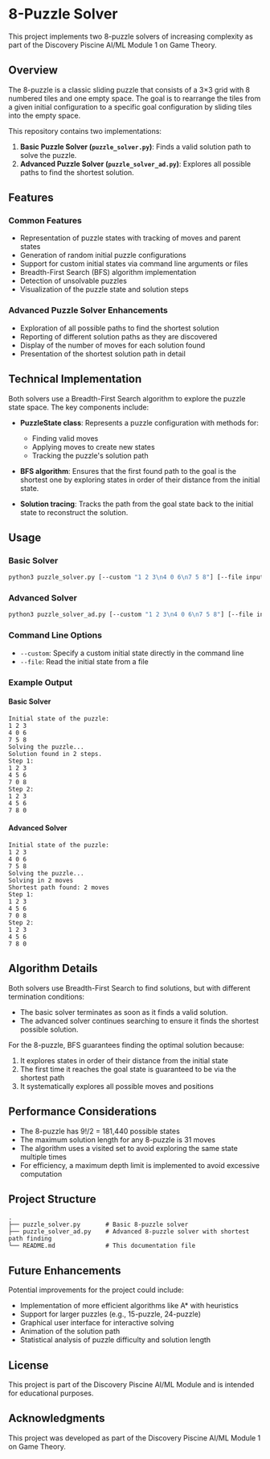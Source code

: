 # 8-Puzzle Solver

This project implements two 8-puzzle solvers of increasing complexity as part of the Discovery Piscine AI/ML Module 1 on Game Theory.

## Overview

The 8-puzzle is a classic sliding puzzle that consists of a 3×3 grid with 8 numbered tiles and one empty space. The goal is to rearrange the tiles from a given initial configuration to a specific goal configuration by sliding tiles into the empty space.

This repository contains two implementations:

1. **Basic Puzzle Solver (`puzzle_solver.py`)**: Finds a valid solution path to solve the puzzle.
2. **Advanced Puzzle Solver (`puzzle_solver_ad.py`)**: Explores all possible paths to find the shortest solution.

## Features

### Common Features

- Representation of puzzle states with tracking of moves and parent states
- Generation of random initial puzzle configurations
- Support for custom initial states via command line arguments or files
- Breadth-First Search (BFS) algorithm implementation
- Detection of unsolvable puzzles
- Visualization of the puzzle state and solution steps

### Advanced Puzzle Solver Enhancements

- Exploration of all possible paths to find the shortest solution
- Reporting of different solution paths as they are discovered
- Display of the number of moves for each solution found
- Presentation of the shortest solution path in detail

## Technical Implementation

Both solvers use a Breadth-First Search algorithm to explore the puzzle state space. The key components include:

- **PuzzleState class**: Represents a puzzle configuration with methods for:
  - Finding valid moves
  - Applying moves to create new states
  - Tracking the puzzle's solution path

- **BFS algorithm**: Ensures that the first found path to the goal is the shortest one by exploring states in order of their distance from the initial state.

- **Solution tracing**: Tracks the path from the goal state back to the initial state to reconstruct the solution.

## Usage

### Basic Solver

```bash
python3 puzzle_solver.py [--custom "1 2 3\n4 0 6\n7 5 8"] [--file input.txt]
```

### Advanced Solver

```bash
python3 puzzle_solver_ad.py [--custom "1 2 3\n4 0 6\n7 5 8"] [--file input.txt]
```

### Command Line Options

- `--custom`: Specify a custom initial state directly in the command line
- `--file`: Read the initial state from a file

### Example Output

#### Basic Solver

```
Initial state of the puzzle:
1 2 3
4 0 6
7 5 8
Solving the puzzle...
Solution found in 2 steps.
Step 1:
1 2 3
4 5 6
7 0 8
Step 2:
1 2 3
4 5 6
7 8 0
```

#### Advanced Solver

```
Initial state of the puzzle:
1 2 3
4 0 6
7 5 8
Solving the puzzle...
Solving in 2 moves
Shortest path found: 2 moves
Step 1:
1 2 3
4 5 6
7 0 8
Step 2:
1 2 3
4 5 6
7 8 0
```

## Algorithm Details

Both solvers use Breadth-First Search to find solutions, but with different termination conditions:

- The basic solver terminates as soon as it finds a valid solution.
- The advanced solver continues searching to ensure it finds the shortest possible solution.

For the 8-puzzle, BFS guarantees finding the optimal solution because:
1. It explores states in order of their distance from the initial state
2. The first time it reaches the goal state is guaranteed to be via the shortest path
3. It systematically explores all possible moves and positions

## Performance Considerations

- The 8-puzzle has 9!/2 = 181,440 possible states
- The maximum solution length for any 8-puzzle is 31 moves
- The algorithm uses a visited set to avoid exploring the same state multiple times
- For efficiency, a maximum depth limit is implemented to avoid excessive computation

## Project Structure

```
.
├── puzzle_solver.py       # Basic 8-puzzle solver
├── puzzle_solver_ad.py    # Advanced 8-puzzle solver with shortest path finding
└── README.md              # This documentation file
```

## Future Enhancements

Potential improvements for the project could include:

- Implementation of more efficient algorithms like A* with heuristics
- Support for larger puzzles (e.g., 15-puzzle, 24-puzzle)
- Graphical user interface for interactive solving
- Animation of the solution path
- Statistical analysis of puzzle difficulty and solution length

## License

This project is part of the Discovery Piscine AI/ML Module and is intended for educational purposes.

## Acknowledgments

This project was developed as part of the Discovery Piscine AI/ML Module 1 on Game Theory.
